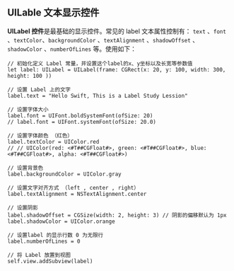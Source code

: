 ## UILable 文本显示控件

**UILabel 控件**是最基础的显示控件。常见的 label 文本属性控制有： `text` 、`font` 、`textColor`、`backgroundColor` 、`textAlignment` 、`shadowOffset` 、`shadowColor` 、`numberOfLines` 等。使用如下：

```
// 初始化定义 Label 常量，并设置这个label的x、y坐标以及长宽等参数值
let label: UILabel = UILabel(frame: CGRect(x: 20, y: 100, width: 300, height: 100 ))

// 设置 Label 上的文字
label.text = "Hello Swift, This is a Label Study Lession"

// 设置字体大小
label.font = UIFont.boldSystemFont(ofSize: 20)
// label.font = UIFont.systemFont(ofSize: 20.0)

// 设置字体颜色 （红色）
label.textColor = UIColor.red
// // UIColor(red: <#T##CGFloat#>, green: <#T##CGFloat#>, blue: <#T##CGFloat#>, alpha: <#T##CGFloat#>)

// 设置背景色
label.backgroundColor = UIColor.gray

// 设置文字对齐方式 （left , center , right）
label.textAlignment = NSTextAlignment.center

// 设置阴影
label.shadowOffset = CGSize(width: 2, height: 3) // 阴影的偏移默认为 1px
label.shadowColor = UIColor.orange

// 设置label 的显示行数 0 为无限行
label.numberOfLines = 0

// 将 Label 放置到视图
self.view.addSubview(label)
```